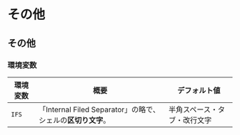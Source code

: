 # その他

## その他

### 環境変数

| 環境変数 | 概要                                                         | デフォルト値                 |
| -------- | ------------------------------------------------------------ | ---------------------------- |
| `IFS`    | 「Internal Filed Separator」の略で、シェルの**区切り文字**。 | 半角スペース・タブ・改行文字 |
